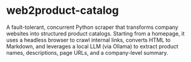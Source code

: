# web2product-catalog
A fault-tolerant, concurrent Python scraper that transforms company websites into structured product catalogs. Starting from a homepage, it uses a headless browser to crawl internal links, converts HTML to Markdown, and leverages a local LLM (via Ollama) to extract product names, descriptions, page URLs, and a company-level summary.
